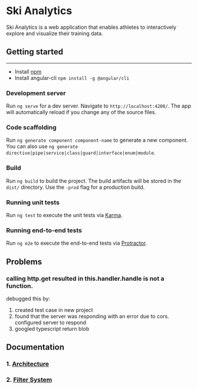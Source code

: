 # Ski Analytics 

Ski Analytics is a web application that enables athletes to interactively explore and visualize their training data.

## Getting started
---
 - Install [npm](https://www.npmjs.com/get-npm)
 - Install angular-cli `npm install -g @angular/cli`





### Development server

Run `ng serve` for a dev server. Navigate to `http://localhost:4200/`. The app will automatically reload if you change any of the source files.

### Code scaffolding

Run `ng generate component component-name` to generate a new component. You can also use `ng generate directive|pipe|service|class|guard|interface|enum|module`.

### Build

Run `ng build` to build the project. The build artifacts will be stored in the `dist/` directory. Use the `-prod` flag for a production build.

### Running unit tests

Run `ng test` to execute the unit tests via [Karma](https://karma-runner.github.io).

### Running end-to-end tests

Run `ng e2e` to execute the end-to-end tests via [Protractor](http://www.protractortest.org/).



## Problems
### calling http.get resulted in this.handler.handle is not a function.  
debugged this by:

1. created test case in new project
2. found that the server was responding with an error due to cors. configured server to respond
3. googled typescript return blob

## Documentation

### 1. [Architecture](docs/redux.md)
### 2. [Filter System](docs/filter.md)
